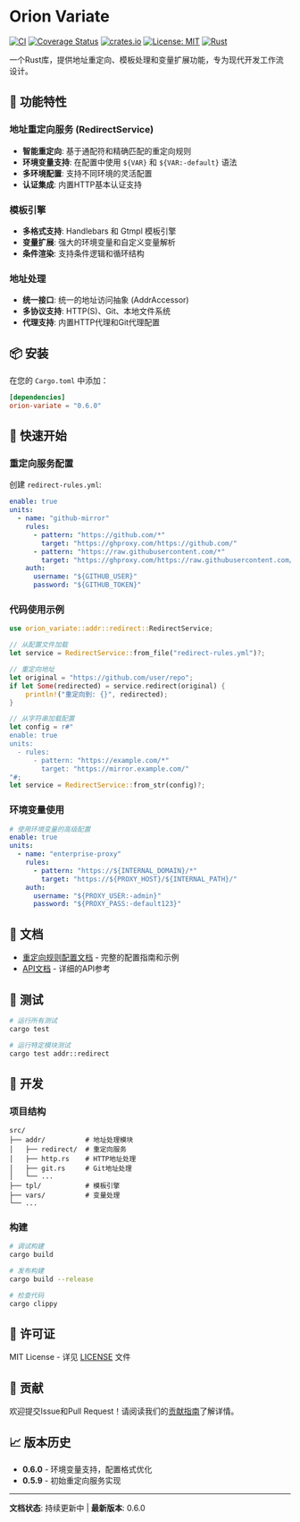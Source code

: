 # Orion Variate

[![CI](https://github.com/galaxy-sec/orion-variate/workflows/CI/badge.svg)](https://github.com/galaxy-sec/orion-variate/actions)
[![Coverage Status](https://coveralls.io/repos/github/galaxy-sec/orion-variate/badge.svg?branch=main)](https://coveralls.io/github/galaxy-sec/orion-variate?branch=main)
[![crates.io](https://img.shields.io/crates/v/orion-variate.svg)](https://crates.io/crates/orion-variate)
[![License: MIT](https://img.shields.io/badge/License-MIT-yellow.svg)](https://opensource.org/licenses/MIT)
[![Rust](https://img.shields.io/badge/rust-1.70%2B-blue.svg)](https://www.rust-lang.org)

一个Rust库，提供地址重定向、模板处理和变量扩展功能，专为现代开发工作流设计。

## 🚀 功能特性

### 地址重定向服务 (RedirectService)
- **智能重定向**: 基于通配符和精确匹配的重定向规则
- **环境变量支持**: 在配置中使用 `${VAR}` 和 `${VAR:-default}` 语法
- **多环境配置**: 支持不同环境的灵活配置
- **认证集成**: 内置HTTP基本认证支持

### 模板引擎
- **多格式支持**: Handlebars 和 Gtmpl 模板引擎
- **变量扩展**: 强大的环境变量和自定义变量解析
- **条件渲染**: 支持条件逻辑和循环结构

### 地址处理
- **统一接口**: 统一的地址访问抽象 (AddrAccessor)
- **多协议支持**: HTTP(S)、Git、本地文件系统
- **代理支持**: 内置HTTP代理和Git代理配置

## 📦 安装

在您的 `Cargo.toml` 中添加：

```toml
[dependencies]
orion-variate = "0.6.0"
```

## 🚦 快速开始

### 重定向服务配置

创建 `redirect-rules.yml`:

```yaml
enable: true
units:
  - name: "github-mirror"
    rules:
      - pattern: "https://github.com/*"
        target: "https://ghproxy.com/https://github.com/"
      - pattern: "https://raw.githubusercontent.com/*"
        target: "https://ghproxy.com/https://raw.githubusercontent.com/"
    auth:
      username: "${GITHUB_USER}"
      password: "${GITHUB_TOKEN}"
```

### 代码使用示例

```rust
use orion_variate::addr::redirect::RedirectService;

// 从配置文件加载
let service = RedirectService::from_file("redirect-rules.yml")?;

// 重定向地址
let original = "https://github.com/user/repo";
if let Some(redirected) = service.redirect(original) {
    println!("重定向到: {}", redirected);
}

// 从字符串加载配置
let config = r#"
enable: true
units:
  - rules:
      - pattern: "https://example.com/*"
        target: "https://mirror.example.com/"
"#;
let service = RedirectService::from_str(config)?;
```

### 环境变量使用

```yaml
# 使用环境变量的高级配置
enable: true
units:
  - name: "enterprise-proxy"
    rules:
      - pattern: "https://${INTERNAL_DOMAIN}/*"
        target: "https://${PROXY_HOST}/${INTERNAL_PATH}/"
    auth:
      username: "${PROXY_USER:-admin}"
      password: "${PROXY_PASS:-default123}"
```

## 📖 文档

- [重定向规则配置文档](docs/redirect-rules.md) - 完整的配置指南和示例
- [API文档](https://docs.rs/orion-variate) - 详细的API参考

## 🧪 测试

```bash
# 运行所有测试
cargo test

# 运行特定模块测试
cargo test addr::redirect
```

## 🔧 开发

### 项目结构

```
src/
├── addr/          # 地址处理模块
│   ├── redirect/  # 重定向服务
│   ├── http.rs    # HTTP地址处理
│   ├── git.rs     # Git地址处理
│   └── ...
├── tpl/           # 模板引擎
├── vars/          # 变量处理
└── ...
```

### 构建

```bash
# 调试构建
cargo build

# 发布构建
cargo build --release

# 检查代码
cargo clippy
```

## 📄 许可证

MIT License - 详见 [LICENSE](LICENSE) 文件

## 🤝 贡献

欢迎提交Issue和Pull Request！请阅读我们的[贡献指南](CONTRIBUTING.md)了解详情。

## 📈 版本历史

- **0.6.0** - 环境变量支持，配置格式优化
- **0.5.9** - 初始重定向服务实现

---

**文档状态**: 持续更新中 | **最新版本**: 0.6.0
